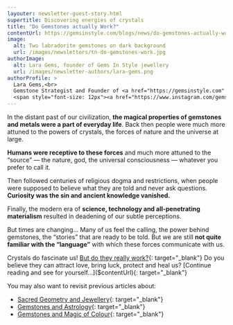 ```yaml
---
layouter: newsletter-guest-story.html
supertitle: Discovering energies of crystals
title: "Do Gemstones actually Work?"
contentUrl: https://gemsinstyle.com/blogs/news/do-gemstones-actually-work
image:
  alt: Two labradorite gemstones on dark background
  url: /images/newsletters/tn-do-gemstones-work.jpg
authorImage:
  alt: Lara Gems, founder of Gems In Style jewellery
  url: /images/newsletter-authors/lara-gems.png
authorProfile: >
  Lara Gems,<br>
  Gemstone Strategist and Founder of <a href="https://gemsinstyle.com" target="_blank">Gems In Style Jewellery</a><br>
  <span style="font-size: 12px"><a href="https://www.instagram.com/gemsinstyle/" target="_blank">Instagram</a> &bull; <a href="https://www.facebook.com/gemsinstyle/" target="_blank">Facebook</a></span>
---
```


In the distant past of our civilization, **the magical properties of gemstones and metals were a part of everyday life**. Back then people were much more attuned to the powers of crystals, the forces of nature and the universe at large.

**Humans were receptive to these forces** and much more attuned to the “source” — the nature, god, the universal consciousness — whatever you prefer to call it.

Then followed centuries of religious dogma and restrictions, when people were supposed to believe what they are told and never ask questions. **Curiosity was the sin and ancient knowledge vanished.**

Finally, the modern era of **science, technology and all-penetrating materialism** resulted in deadening of our subtle perceptions. 

But times are changing... Many of us feel the calling, the power behind gemstones, the “stories” that are ready to be told. But we are still **not quite familiar with the “language”** with which these forces communicate with us.

Crystals do fascinate us! [But do they really work?]($contentUrl){: target="_blank"} Do you believe they can attract love, bring luck, protect and heal us? [Continue reading and see for yourself...]($contentUrl){: target="_blank"}

You may also want to revisit previous articles about:

* [Sacred Geometry and Jewellery](https://gemsinstyle.com/blogs/news/tagged/sacred-geometry){: target="_blank"}
* [Gemstones and Astrology](https://gemsinstyle.com/blogs/news/tagged/astrology){: target="_blank"}
* [Gemstones and Magic of Colour](https://gemsinstyle.com/blogs/news/tagged/colour){: target="_blank"}

